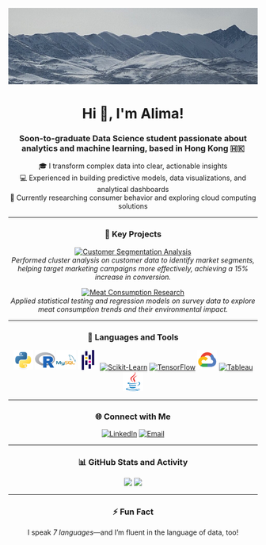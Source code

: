 <p align="center"> 
  <img src="./HeaderPic.jpeg" alt="Header" width="600" /> 
</p> 

<h1 align="center"> Hi 👋, I'm Alima!</h1> 
<h3 align="center">Soon-to-graduate Data Science student passionate about analytics and machine learning, based in Hong Kong 🇭🇰</h3> 
<p align="center"> 🎓 I transform complex data into clear, actionable insights<br> 
  💻 Experienced in building predictive models, data visualizations, and analytical dashboards<br> 
  🌱 Currently researching consumer behavior and exploring cloud computing solutions 
</p> 
<hr> 
<h3 align="center">📂 Key Projects</h3> 
<p align="center"> 
  <a href="https://github.com/alimanbg/Customer-Segmentation-Analysis" target="_blank"> 
    <img src="https://github-readme-stats.vercel.app/api/pin/?username=alimanbg&repo=Customer-Segmentation-Analysis&theme=dracula" alt="Customer Segmentation Analysis" /> 
  </a> 
  <br> 
  <em>Performed cluster analysis on customer data to identify market segments, helping target marketing campaigns more effectively, achieving a 15% increase in conversion.</em> 
</p> 
<p align="center"> <a href="https://github.com/alimanbg/Meat-Consumption-Research" target="_blank"> <img src="https://github-readme-stats.vercel.app/api/pin/?username=alimanbg&repo=Meat-Consumption-Research&theme=dracula" alt="Meat Consumption Research" /> </a> <br> <em>Applied statistical testing and regression models on survey data to explore meat consumption trends and their environmental impact.</em> </p> <hr> <h3 align="center">🧰 Languages and Tools</h3> <p align="center"> <a href="https://www.python.org"><img src="https://raw.githubusercontent.com/devicons/devicon/master/icons/python/python-original.svg" alt="Python" width="40" height="40" /></a> <a href="https://www.r-project.org/"><img src="https://raw.githubusercontent.com/devicons/devicon/master/icons/r/r-original.svg" alt="R" width="40" height="40" /></a> <a href="https://www.mysql.com/"><img src="https://raw.githubusercontent.com/devicons/devicon/master/icons/mysql/mysql-original-wordmark.svg" alt="MySQL" width="40" height="40" /></a> <a href="https://pandas.pydata.org/"><img src="https://raw.githubusercontent.com/devicons/devicon/master/icons/pandas/pandas-original.svg" alt="Pandas" width="40" height="40" /></a> <a href="https://scikit-learn.org/"><img src="https://upload.wikimedia.org/wikipedia/commons/0/05/Scikit_learn_logo_small.svg" alt="Scikit-Learn" width="40" height="40" /></a> <a href="https://www.tensorflow.org/"><img src="https://www.vectorlogo.zone/logos/tensorflow/tensorflow-icon.svg" alt="TensorFlow" width="40" height="40" /></a> <a href="https://cloud.google.com/"><img src="https://raw.githubusercontent.com/devicons/devicon/master/icons/googlecloud/googlecloud-original.svg" alt="Google Cloud" width="40" height="40" /></a> <a href="https://www.tableau.com/"><img src="https://raw.githubusercontent.com/devicons/devicon/master/icons/tableau/tableau-original.svg" alt="Tableau" width="40" height="40" /></a> <a href="https://www.java.com"><img src="https://raw.githubusercontent.com/devicons/devicon/master/icons/java/java-original.svg" alt="Java" width="40" height="40" /></a> </p> <hr> <h3 align="center">🌐 Connect with Me</h3> <p align="center"> <a href="https://linkedin.com/in/alimanurbegimbaeva"><img src="https://raw.githubusercontent.com/rahuldkjain/github-profile-readme-generator/master/src/images/icons/Social/linked-in-alt.svg" alt="LinkedIn" height="30" width="40" /></a> <a href="mailto:alimanurb@gmail.com"><img src="https://cdn-icons-png.flaticon.com/512/732/732200.png" alt="Email" height="30" width="40" /></a> </p> <hr> <h3 align="center">📊 GitHub Stats and Activity</h3> <p align="center"> <img src="https://github-readme-stats.vercel.app/api?username=alimanbg&show_icons=true&theme=dracula&hide_border=true" /> <img src="https://github-readme-streak-stats.herokuapp.com/?user=alimanbg&theme=dracula&hide_border=true" /> </p> <hr> <h3 align="center">⚡ Fun Fact</h3> <p align="center"> I speak <em>7 languages</em>—and I’m fluent in the language of data, too! </p>

